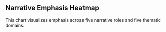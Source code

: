 ## Narrative Emphasis Heatmap

This chart visualizes emphasis across five narrative roles and five thematic domains.


